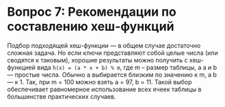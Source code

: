 # Вопрос 7: Рекомендации по составлению хеш-функций

Подбор подходящей хеш-функции — в общем случае достаточно сложная задача. Но если ключи представляют собой целые числа (или сводятся к таковым), хорошие результаты можно получить с хеш-функцией вида
`h(x) = (a * x + b) % m`, где m – размер таблицы, а a и b — простые числа.
Обычно a выбирается близким по значению к m, а b — к 1. Так, при m = 100 можно взять a = 97, b = 11. Такой выбор обеспечивает равномерное использование всех ячеек таблицы в большинстве практических случаев.
